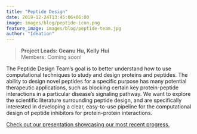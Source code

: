 ```yaml
---
title: "Peptide Design"
date: 2019-12-24T13:45:06+06:00
image: images/blog/peptide-icon.png
feature_image: images/blog/peptide-team.jpg
author: "Ideation"
---
```

> **Project Leads: Geanu Hu, Kelly Hui**\
> Members: Coming soon!

The Peptide Design Team’s goal is to better understand how to use computational techniques to study and design proteins and peptides. The ability to design novel peptides for a specific purpose has many potential therapeutic applications, such as blocking certain key protein-peptide interactions in a particular disease’s signaling pathway. We want to explore the scientific literature surrounding peptide design, and are specifically interested in developing a clear, easy-to-use pipeline for the computational design of peptide inhibitors for protein-protein interactions.

[Check out our presentation showcasing our most recent progress.](https://drive.google.com/open?id=1f-ztLA__xTTkmQm8wONbjZUkxVSud5yJ)